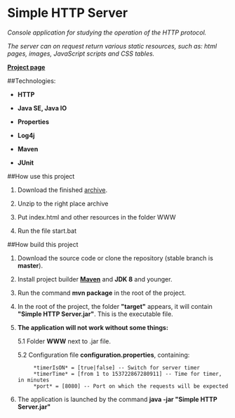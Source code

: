 # Simple HTTP Server

*Console application for studying the operation of the HTTP protocol.*

*The server can on request return various static resources, such as: html pages, images, JavaScript scripts and CSS tables.*

[**Project page**](http://blog.ibeetle.info/p/simple-http-server.html "Simple HTTP Server")

##Technologies:

- **HTTP**

- **Java SE, Java IO**

- **Properties**

- **Log4j**

- **Maven**

- **JUnit**

##How use this project
1. Download the finished [archive](https://bitbucket.org/IlyaBeetle/simple-http-server/downloads/simple-http-server.zip "simple-http-server.zip").
 
2. Unzip to the right place archive
 
3. Put index.html and other resources in the folder WWW

4. Run the file start.bat


##How build this project

1. Download the source code or clone the repository (stable branch is **master**).

2. Install project builder [**Maven**](https://maven.apache.org/ "Apache Maven Project") and **JDK 8** and younger.

3. Run the command **mvn package** in the root of the project.

4. In the root of the project, the folder **"target"** appears, it will contain **"Simple HTTP Server.jar"**. This is the executable file.

5. **The application will not work without some things:**

	5.1 Folder **WWW** next to .jar file. 
	
	5.2 Configuration file **configuration.properties**, containing: 
	
			*timerIsON* = [true|false] -- Switch for server timer
			*timerTime* = [from 1 to 153722867280911] -- Time for timer, in minutes
			*port* = [8080] -- Port on which the requests will be expected
	
6. The application is launched by the command **java -jar "Simple HTTP Server.jar"**
